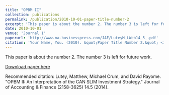 ```yaml
---
title: "OPBM II"
collection: publications
permalink: /publication/2010-10-01-paper-title-number-2
excerpt: 'This paper is about the number 2. The number 3 is left for future work.'
date: 2010-10-01
venue: 'Journal 1'
paperurl: 'http://www.na-businesspress.com/JAF/LuteyM_LWeb14_5_.pdf'
citation: 'Your Name, You. (2010). &quot;Paper Title Number 2.&quot; <i>Journal 1</i>. 1(2).'
---
```

This paper is about the number 2. The number 3 is left for future work.

[Download paper here](http://www.na-businesspress.com/JAF/LuteyM_LWeb14_5_.pdf)

Recommended citation: Lutey, Matthew, Michael Crum, and David Rayome. "OPBM II: An Interpretation of the CAN SLIM Investment Strategy." Journal of Accounting & Finance (2158-3625) 14.5 (2014).
